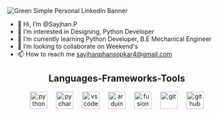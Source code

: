 
![Green Simple Personal LinkedIn Banner](https://github.com/Sayjhan/Sayjhan/assets/173345717/97678f30-a4ba-4276-b44e-51374790aa54)


- 👋 Hi, I’m @Sayjhan.P
- 👀 I’m interested in Designing, Python Developer
- 🌱 I’m currently learning Python Developer, B.E Mechanical Engineer
- 💞️ I’m looking to collaborate on Weekend's
- 📫 How to reach me sayjhanphansopkar4@gmail.com
<!---
- ⚡ Fun fact: ...
--->
###
<h2 align="center">Languages-Frameworks-Tools</h2>
<div align="center">
  <img src="https://cdn.jsdelivr.net/gh/devicons/devicon/icons/python/python-original.svg" height="40" alt="python logo" />
  <img width="12" />
  <img src="https://cdn.jsdelivr.net/gh/devicons/devicon/icons/pycharm/pycharm-original.svg" height="40" alt="pycharm logo" />
  <img width="12" />
  <img src="https://cdn.jsdelivr.net/gh/devicons/devicon/icons/vscode/vscode-original.svg" height="40" alt="vscode logo" />
  <img width="12" />
  <img src="https://cdn.jsdelivr.net/gh/devicons/devicon/icons/arduino/arduino-original.svg" height="40" alt="arduino logo" />
  <img width="12" />
  <img src="https://github.com/Sayjhan/Sayjhan/assets/173345717/ffc7fee6-180d-4d79-9ae4-6884160e73b2" height="40" alt="fusion 360 logo"/>
  <img width="12" />
  <img src="https://github.com/Sayjhan/Sayjhan/assets/173345717/62c3fc74-386c-47cb-a89a-fb89ff64eae5" height="40" alt="git"/>
  <img width="12" />
  <img src="https://github.com/Sayjhan/Sayjhan/assets/173345717/0075742d-5ab1-416f-9dd4-bd9a23e752fcf" height="40" alt="github"/>
</div>
<!---
--->
<!---
Sayjhan/Sayjhan is a ✨ special ✨ repository because its `README.md` (this file) appears on your GitHub profile.
You can click the Preview link to take a look at your changes.
--->

